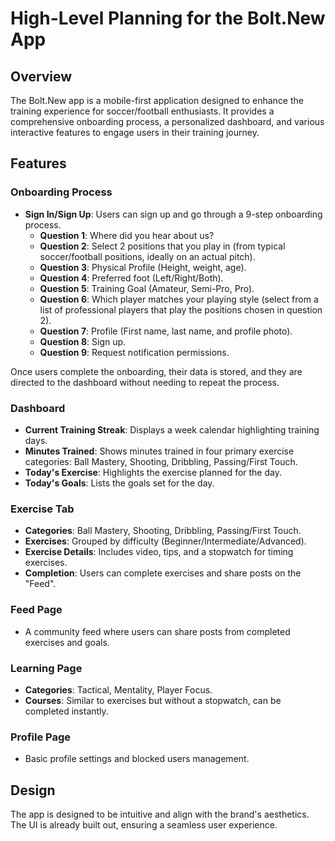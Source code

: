 # High-Level Planning for the Bolt.New App

## Overview
The Bolt.New app is a mobile-first application designed to enhance the training experience for soccer/football enthusiasts. It provides a comprehensive onboarding process, a personalized dashboard, and various interactive features to engage users in their training journey.

## Features

### Onboarding Process
- **Sign In/Sign Up**: Users can sign up and go through a 9-step onboarding process.
  - **Question 1**: Where did you hear about us?
  - **Question 2**: Select 2 positions that you play in (from typical soccer/football positions, ideally on an actual pitch).
  - **Question 3**: Physical Profile (Height, weight, age).
  - **Question 4**: Preferred foot (Left/Right/Both).
  - **Question 5**: Training Goal (Amateur, Semi-Pro, Pro).
  - **Question 6**: Which player matches your playing style (select from a list of professional players that play the positions chosen in question 2).
  - **Question 7**: Profile (First name, last name, and profile photo).
  - **Question 8**: Sign up.
  - **Question 9**: Request notification permissions.

Once users complete the onboarding, their data is stored, and they are directed to the dashboard without needing to repeat the process.

### Dashboard
- **Current Training Streak**: Displays a week calendar highlighting training days.
- **Minutes Trained**: Shows minutes trained in four primary exercise categories: Ball Mastery, Shooting, Dribbling, Passing/First Touch.
- **Today's Exercise**: Highlights the exercise planned for the day.
- **Today's Goals**: Lists the goals set for the day.

### Exercise Tab
- **Categories**: Ball Mastery, Shooting, Dribbling, Passing/First Touch.
- **Exercises**: Grouped by difficulty (Beginner/Intermediate/Advanced).
- **Exercise Details**: Includes video, tips, and a stopwatch for timing exercises.
- **Completion**: Users can complete exercises and share posts on the "Feed".

### Feed Page
- A community feed where users can share posts from completed exercises and goals.

### Learning Page
- **Categories**: Tactical, Mentality, Player Focus.
- **Courses**: Similar to exercises but without a stopwatch, can be completed instantly.

### Profile Page
- Basic profile settings and blocked users management.

## Design
The app is designed to be intuitive and align with the brand's aesthetics. The UI is already built out, ensuring a seamless user experience.
